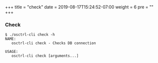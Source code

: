 +++
title = "check"
date = 2019-08-17T15:24:52-07:00
weight = 6
pre = ""
+++

### Check

```properties
$ ./osctrl-cli check -h
NAME:
   osctrl-cli check - Checks DB connection

USAGE:
   osctrl-cli check [arguments...]
```
